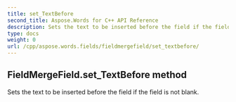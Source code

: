```yaml
---
title: set_TextBefore
second_title: Aspose.Words for C++ API Reference
description: Sets the text to be inserted before the field if the field is not blank. 
type: docs
weight: 0
url: /cpp/aspose.words.fields/fieldmergefield/set_textbefore/
---
```

## FieldMergeField.set_TextBefore method


Sets the text to be inserted before the field if the field is not blank. 

